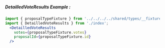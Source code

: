 ##### DetailledVoteResults Example :
```jsx
import { proposalTypeFixture } from '../../../../shared/types/__fixtures__/proposal.fixture.js';
import { DetailledVoteResults } from './index';
  <DetailledVoteResults
    votes={proposalTypeFixture.votes}
    proposalId={proposalTypeFixture.id}
  />
```